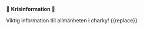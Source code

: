 :rotating_light: **Krisinformation** :rotating_light:

Viktig information till allmänheten i charky!
{{replace}}
